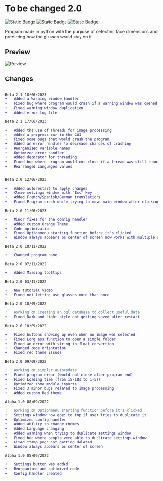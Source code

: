 # To be changed 2.0
![Static Badge](https://img.shields.io/badge/Version-Beta%20v2.1-8ebff1?style=for-the-badge)  ![Static Badge](https://img.shields.io/badge/Language-python-f98536?style=for-the-badge)  ![Static Badge](https://img.shields.io/badge/Made%20by-Ricardo%20Martins%20and%20Jo%C3%A3o%20Marcos-851ebc?style=for-the-badge)  
 

Program made in python with the purpose of detecting face dimensions and predicting how the glasses would stay on it 

## Preview

![Preview](https://i.imgur.com/ptDIh3F.png)


## Changes
```diff

Beta 2.1 18/06/2023
+   Added a Warning window handler
+   Fixed bug where program would crash if a warning window was opened
+   Fixed warning window duplication
+   Added error log file

Beta 2.1 17/06/2023

+   Added the use of Threads for image processing
+   Added a progress bar to the GUI
+   Fixed some bugs that would crash the program
+   Added an error handler to decrease chances of crashing
+   Reorganized variable names
+   Optimized error handler
+   Added decorator for threading
+   Fixed bug where program would not close if a thread was still running
+   Rearranged Languages values


Beta 2.0 12/06/2023

+   Added autorestart to apply changes
+   Close settings window with "Esc" key
+   Added French/Spanish/German translations
+   Fixed Program crash while trying to move main window after clicking on about button

Beta 2.0 11/06/2023

+   Minor fixes for the config handler
+   Added custom Orange Theme
+   Code optimization
+   Fixed Optionmenu starting function before it's clicked
+   Window always appears on center of screen now works with multiple screens

Beta 2.0 10/11/2022

+   Changed program name

Beta 2.0 07/11/2022

+   Added Missing tooltips

Beta 2.0 03/11/2022

+   New tutorial video
+   Fixed not letting use glasses more than once

Beta 2.0 18/09/2022

!   Working on Creating an Sql database to collect useful data
+   Fixed Dark and Light style not getting saved after restart

Beta 2.0 10/09/2022

+   Fixed buttons showing up even when no image was selected
+   Fixed Long ass function to open a simple folder 
+   Fixed an error with string to float convertion
+   Changed code orientation
+   Fixed red theme issues

Beta 2.0 09/09/2022

!   Working on simpler autoupdate
+   Fixed program error (would not close after program end)
+   Fixed Loading time (from 15-18s to 1-5s)
+   Optimized some module imports
+   Fixed 3 minor bugs related to image processing
+   Added custom Red theme

Alpha 1.0 08/09/2022

!   Working on Optionmenu starting function before it's clicked
+   Settings window now goes to top if user tries to duplicate it
+   Optimized config handler
+   Added ability to change themes
+   Added Language changing
+   Added warning when trying to duplicate settings window
+   Fixed bug where people were able to duplicate settings window
+   Fixed "temp.png" not getting deleted  
+   Window always appears on center of screen

Alpha 1.0 05/09/2022

+   Settings button was added
+   Reorganized and optimized code
+   Config handler created
```
